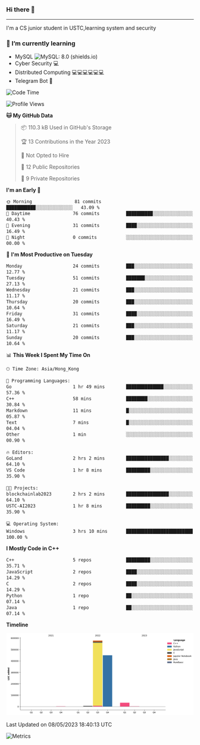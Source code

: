 ### Hi there 👋

<!--
**aozaki-touko/aozaki-touko** is a ✨ _special_ ✨ repository because its `README.md` (this file) appears on your GitHub profile.

Here are some ideas to get you started:

-  ...
- 🌱 I’m currently learning ...
- 👯 I’m looking to collaborate on ...
- 🤔 I’m looking for help with ...
- 💬 Ask me about ...
- 📫 How to reach me: ...
- 😄 Pronouns: ...
- ⚡ Fun fact: ...
-->

---

I'm a CS junior student in USTC,learning system and security



### 🌱 I’m currently learning

- MySQL ![MySQL: 8.0 (shields.io)](https://img.shields.io/badge/MySQL-8.0-blue)
- Cyber Security :computer:
- Distributed Computing :computer::computer::computer::computer::computer::computer:
- Telegram Bot :robot:



<!--START_SECTION:waka-->
![Code Time](http://img.shields.io/badge/Code%20Time-9%20hrs%2031%20mins-blue)

![Profile Views](http://img.shields.io/badge/Profile%20Views-36-blue)

**🐱 My GitHub Data** 

> 📦 110.3 kB Used in GitHub's Storage 
 > 
> 🏆 13 Contributions in the Year 2023
 > 
> 🚫 Not Opted to Hire
 > 
> 📜 12 Public Repositories 
 > 
> 🔑 9 Private Repositories 
 > 
**I'm an Early 🐤** 

```text
🌞 Morning                81 commits          ███████████░░░░░░░░░░░░░░   43.09 % 
🌆 Daytime                76 commits          ██████████░░░░░░░░░░░░░░░   40.43 % 
🌃 Evening                31 commits          ████░░░░░░░░░░░░░░░░░░░░░   16.49 % 
🌙 Night                  0 commits           ░░░░░░░░░░░░░░░░░░░░░░░░░   00.00 % 
```
📅 **I'm Most Productive on Tuesday** 

```text
Monday                   24 commits          ███░░░░░░░░░░░░░░░░░░░░░░   12.77 % 
Tuesday                  51 commits          ███████░░░░░░░░░░░░░░░░░░   27.13 % 
Wednesday                21 commits          ███░░░░░░░░░░░░░░░░░░░░░░   11.17 % 
Thursday                 20 commits          ███░░░░░░░░░░░░░░░░░░░░░░   10.64 % 
Friday                   31 commits          ████░░░░░░░░░░░░░░░░░░░░░   16.49 % 
Saturday                 21 commits          ███░░░░░░░░░░░░░░░░░░░░░░   11.17 % 
Sunday                   20 commits          ███░░░░░░░░░░░░░░░░░░░░░░   10.64 % 
```


📊 **This Week I Spent My Time On** 

```text
🕑︎ Time Zone: Asia/Hong_Kong

💬 Programming Languages: 
Go                       1 hr 49 mins        ██████████████░░░░░░░░░░░   57.36 % 
C++                      58 mins             ████████░░░░░░░░░░░░░░░░░   30.84 % 
Markdown                 11 mins             █░░░░░░░░░░░░░░░░░░░░░░░░   05.87 % 
Text                     7 mins              █░░░░░░░░░░░░░░░░░░░░░░░░   04.04 % 
Other                    1 min               ░░░░░░░░░░░░░░░░░░░░░░░░░   00.90 % 

🔥 Editors: 
GoLand                   2 hrs 2 mins        ████████████████░░░░░░░░░   64.10 % 
VS Code                  1 hr 8 mins         █████████░░░░░░░░░░░░░░░░   35.90 % 

🐱‍💻 Projects: 
blockchainlab2023        2 hrs 2 mins        ████████████████░░░░░░░░░   64.10 % 
USTC-AI2023              1 hr 8 mins         █████████░░░░░░░░░░░░░░░░   35.90 % 

💻 Operating System: 
Windows                  3 hrs 10 mins       █████████████████████████   100.00 % 
```

**I Mostly Code in C++** 

```text
C++                      5 repos             █████████░░░░░░░░░░░░░░░░   35.71 % 
JavaScript               2 repos             ████░░░░░░░░░░░░░░░░░░░░░   14.29 % 
C                        2 repos             ████░░░░░░░░░░░░░░░░░░░░░   14.29 % 
Python                   1 repo              ██░░░░░░░░░░░░░░░░░░░░░░░   07.14 % 
Java                     1 repo              ██░░░░░░░░░░░░░░░░░░░░░░░   07.14 % 
```



**Timeline**

![Lines of Code chart](https://raw.githubusercontent.com/aozaki-touko/aozaki-touko/main/assets/bar_graph.png)


 Last Updated on 08/05/2023 18:40:13 UTC
<!--END_SECTION:waka-->
![Metrics](https://metrics.lecoq.io/aozaki-touko?template=classic&base.header=0&habits=1&languages=1&fortune=1&base=header%2C%20activity%2C%20community%2C%20repositories%2C%20metadata&base.indepth=false&base.hireable=false&base.skip=false&languages=false&languages.limit=8&languages.threshold=0%25&languages.other=false&languages.colors=github&languages.sections=most-used&languages.indepth=false&languages.analysis.timeout=15&languages.analysis.timeout.repositories=7.5&languages.categories=markup%2C%20programming&languages.recent.categories=markup%2C%20programming&languages.recent.load=300&languages.recent.days=14&habits=false&habits.from=200&habits.days=14&habits.facts=true&habits.charts=false&habits.charts.type=classic&habits.trim=false&habits.languages.limit=8&habits.languages.threshold=0%25&fortune=false&config.timezone=Asia%2FHong_Kong)
